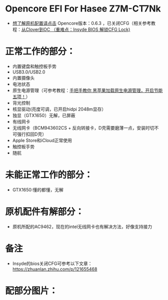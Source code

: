 # Opencore EFI For Hasee Z7M-CT7Nk
<imge src="http://github.com/liuze1747566043/Opencore-EFI-For-Z7M-CT7NK/EFI/Docs/Pict/Hasee.png" width = "800" height = "230"/>

- [想了解原机配置请点击](http://detail.zol.com.cn/notebook/index1278707.shtml)
Opencore版本：0.6.3 ，已关闭CFG（相关参考教程：[从Clover到OC （重难点：Insyde BIOS 解锁CFG Lock)](https://zhuanlan.zhihu.com/p/121655468)

# 正常工作的部分：
- 内置键盘和触控板手势
- USB3.0/USB2.0
- 内置摄像头
- 电池状态
- 原生电源管理（可参考教程：[手把手教你 黑苹果加载原生电源管理，开启节能五项！](https://macx.top/8842.html)）
- 背光控制
- 核显驱动(亮度可调，已开启hidpi 2048m显存）
- 独显（GTX1650）无解，已屏蔽
- 有线网卡
- 无线网卡（BCM943602CS + 反向转接卡，D壳需要磨薄一点，安装时切不可强行扣回D壳）
- Apple Store和iCloud正常使用
- 触控板手势
- 随航

# 未能正常工作的部分：
- GTX1650:懂的都懂，无解

# 原机配件有解部分：
- 原机所配的AC9462，现在的intel无线网卡也有解决方法，好像支持接力

# 备注
- Insyde的bios关闭CFG可参考以下文章：https://zhuanlan.zhihu.com/p/121655468
# 配部分图片：
<imge src="http://github.com/liuze1747566043/Opencore-EFI-For-Z7M-CT7NK/EFI/Docs/Pict/Battery.png">
<imge src="http://github.com/liuze1747566043/Opencore-EFI-For-Z7M-CT7NK/EFI/Docs/Pict/PowerIn.png">
<imge src="http://github.com/liuze1747566043/Opencore-EFI-For-Z7M-CT7NK/EFI/Docs/Pict/Tochpad.png">
<imge src="http://github.com/liuze1747566043/Opencore-EFI-For-Z7M-CT7NK/EFI/Docs/Pict/Bluetooth.png">
<imge src="http://github.com/liuze1747566043/Opencore-EFI-For-Z7M-CT7NK/EFI/Docs/Pict/Graphics.png">
<imge src="http://github.com/liuze1747566043/Opencore-EFI-For-Z7M-CT7NK/EFI/Docs/Pict/SoftwareUpdate.png">
<imge src="http://github.com/liuze1747566043/Opencore-EFI-For-Z7M-CT7NK/EFI/Docs/Pict/Sidecar.png">
<imge src="http://github.com/liuze1747566043/Opencore-EFI-For-Z7M-CT7NK/EFI/Docs/Pict/Mic.png">
<imge src="http://github.com/liuze1747566043/Opencore-EFI-For-Z7M-CT7NK/EFI/Docs/Pict/Mic LinIn.png">
<imge src="http://github.com/liuze1747566043/Opencore-EFI-For-Z7M-CT7NK/EFI/Docs/Pict/Speaker.png">




